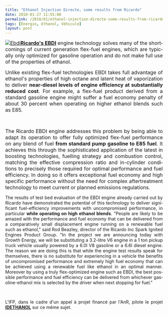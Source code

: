 ```yaml
---
title: "Ethanol Injection Directe, some results from Ricardo"
date: 2010-01-27 11:55:08
permalink: /2010/01/ethanol-injection-directe-some-results-from-ricardo.html
tags: [Energie, éthanol, Véhicule]
layout: post
---
```


<p align="justify" class="MsoNormal"><span lang="EN-GB"><font size="3"><a href="https://gabrielplassat.github.io/transportsdufutur/wp-content/uploads/sites/6/old/6a0120a66d2ad4970b0120a81687ef970b-pi.jpg" rel="lightbox"><img alt="Ebdi" border="0" class="asset asset-image at-xid-6a0120a66d2ad4970b0120a81687ef970b " src="/wp-content/uploads/sites/6/old/6a0120a66d2ad4970b0120a81687ef970b-500pi.jpg" title="Ebdi" /></a><strong><span style="text-decoration: underline"><a href="http://www.typepad.com/site/blogs/6a0120a66d2ad4970b0128756e7ed4970c/post/compose" target="_blank">Ricardo's EBDI</a></span></strong> engine technology solves many of the shortcomings of current generation flex-fuel engines, which are typically only optimized for gasoline operation and do not make full use of the properties of ethanol. </font></span></p> <p align="justify" class="MsoNormal"><span lang="EN-GB"><font size="3"></font></span></p> <p align="justify" class="MsoNormal"><span lang="EN-GB"><font size="3">Unlike existing flex-fuel technologies EBDI takes full advantage of ethanol's properties of high octane and latent heat of vaporization to deliver <strong>near-diesel levels of engine efficiency at substantially reduced cost</strong>. For example, a flex-fuel product derived from a standard gasoline engine might suffer a fuel economy penalty of about 30 percent when operating on higher ethanol blends such as E85. </font></span></p> <p align="justify" class="MsoNormal"><span lang="EN-GB"><font size="3">  </font></span></p>   <!--more-->  <p align="justify" class="MsoNormal"><span lang="EN-GB"><font size="3">The Ricardo EBDI engine addresses this problem by being able to adapt its operation to offer fully optimized flex-fuel performance on any blend of fuel <strong>from standard pump gasoline to E85 fuel</strong>. It achieves this through the sophisticated application of the latest in boosting technologies, fuelling strategy and combustion control, matching the effective compression ratio and in-cylinder conditions to precisely those required for optimal performance and fuel efficiency. In doing so it offers exceptional fuel economy and high specific performance without the need for complex aftertreatment technology to meet current or planned emissions regulations. </font></span></p> <p align="justify" class="MsoNormal"><span lang="EN-GB"><font size="3"></font></span></p> <p align="justify" class="MsoNormal"><span lang="EN-GB">The results of test bed evaluation of the EBDI engine already carried out by Ricardo have demonstrated the potential of this technology to deliver significant fuel-efficiency improvements with uncompromised performance, in particular <strong>while operating on high ethanol blends</strong>. "People are likely to be amazed with the performance and fuel economy that can be delivered from a comparatively small displacement engine running on a renewable fuel such as ethanol," said Rod Beazley, director of the Ricardo Inc Spark Ignited Engines Product Group. "In the project we are announcing today with Growth Energy, we will be substituting a 3.2-litre V6 engine in a 1 ton pickup truck vehicle usually powered by a 6.0l V8 gasoline or a 6.6l diesel engine. The reason we are doing this is that while the engine test results speak for themselves, there is no substitute for experiencing in a vehicle the benefits of uncompromised performance and extremely high fuel economy that can be achieved using a renewable fuel like ethanol in an optimal manner. Moreover by using a truly flex-optimized engine such as EBDI, the best possible performance and fuel efficiency can be delivered from whichever gasoline-ethanol mix is selected by the driver when next stopping for fuel."</span></p> <p align="justify" class="MsoNormal"><span lang="EN-GB"></span> </p> <p align="justify" class="MsoNormal"><span lang="EN-GB">L'IFP, dans le cadre d'un appel à projet financé par l'AnR, pilote le projet <strong><a href="https://gabrielplassat.github.io/transportsdufutur/wp-content/uploads/sites/6/2010/01/PREDIT-VPE-resumes-2007.pdf" target="_blank">IDETHANOL</a></strong> sur ce même sujet.</span><br /></p>
